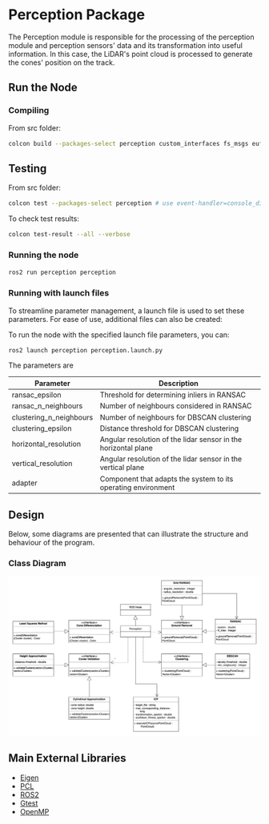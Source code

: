 # Perception Package

The Perception module is responsible for the processing of the perception module and perception sensors' data and its transformation into useful information. In this case, the LiDAR's point cloud is processed to generate the cones' position on the track.

## Run the Node

### Compiling

From src folder:
```sh
colcon build --packages-select perception custom_interfaces fs_msgs eufs_msgs common_lib pacsim
```

## Testing

From src folder:
```sh
colcon test --packages-select perception # use event-handler=console_direct+ for imediate output
```

To check test results:
```sh
colcon test-result --all --verbose
```

### Running the node

```sh
ros2 run perception perception
```

### Running with launch files

To streamline parameter management, a launch file is used to set these parameters. For ease of use, additional files can also be created:

To run the node with the specified launch file parameters, you can:

```sh
ros2 launch perception perception.launch.py
```

The parameters are

| Parameter               | Description                                                |
|-------------------------|------------------------------------------------------------|
| ransac_epsilon          | Threshold for determining inliers in RANSAC                |
| ransac_n_neighbours     | Number of neighbours considered in RANSAC                  |
| clustering_n_neighbours | Number of neighbours for DBSCAN clustering                 |
| clustering_epsilon      | Distance threshold for DBSCAN clustering                   |
| horizontal_resolution   | Angular resolution of the lidar sensor in the horizontal plane |
| vertical_resolution     | Angular resolution of the lidar sensor in the vertical plane   |
| adapter                 | Component that adapts the system to its operating environment |

## Design

Below, some diagrams are presented that can illustrate the structure and behaviour of the program.

### Class Diagram

![Perception Class Diagram](../../docs/diagrams/perception/class_diagram.drawio.png)


## Main External Libraries

- [Eigen](https://eigen.tuxfamily.org/index.php?title=Main_Page)
- [PCL](https://pointclouds.org)
- [ROS2](https://docs.ros.org/en/foxy/index.html)
- [Gtest](http://google.github.io/googletest/)
- [OpenMP](https://www.openmp.org)